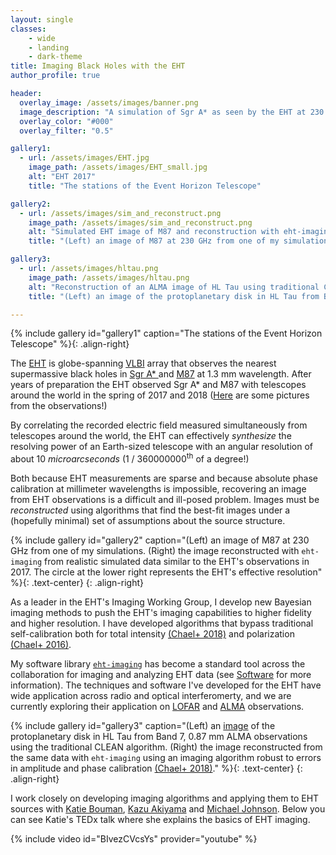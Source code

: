 ```yaml
---
layout: single
classes:
    - wide
    - landing
    - dark-theme
title: Imaging Black Holes with the EHT
author_profile: true

header:
  overlay_image: /assets/images/banner.png
  image_description: "A simulation of Sgr A* as seen by the EHT at 230 GHz" 
  overlay_color: "#000"
  overlay_filter: "0.5"

gallery1:
  - url: /assets/images/EHT.jpg
    image_path: /assets/images/EHT_small.jpg
    alt: "EHT 2017"
    title: "The stations of the Event Horizon Telescope"

gallery2:
  - url: /assets/images/sim_and_reconstruct.png
    image_path: /assets/images/sim_and_reconstruct.png
    alt: "Simulated EHT image of M87 and reconstruction with eht-imaging."
    title: "(Left) an image of M87 at 230 GHz from one of my simulations. (Right) the image reconstructed with eht-imaging from realistic simulated data similar to the EHT's observations in 2017. The circle at the lower right represents the EHT's effective resolution"

gallery3:
  - url: /assets/images/hltau.png
    image_path: /assets/images/hltau.png
    alt: "Reconstruction of an ALMA image of HL Tau using traditional CLEAN vs eht-imaging."
    title: "(Left) an image of the protoplanetary disk in HL Tau from Band 7, 0.87 mm ALMA observations using the traditional CLEAN algorithm. (Right) the image reconstructed from the same data with eht-imaging using an imaging algorithm robust to errors in amplitude and phase calibration (Chael+ 2018)."

---
```

{% include gallery id="gallery1" caption="The stations of the Event Horizon Telescope" %}{: .align-right}

The [EHT](http://eventhorizontelescope.org/) is globe-spanning [VLBI](https://en.wikipedia.org/wiki/Very-long-baseline_interferometry) array that observes the nearest supermassive black holes in 
<a href="https://en.wikipedia.org/wiki/Sagittarius_A*">Sgr A* </a> 
and [M87](https://en.wikipedia.org/wiki/Messier_87) at 1.3 mm wavelength. After years of preparation the EHT observed Sgr A* and M87 with telescopes around the world in the spring of 2017 and 2018 ([Here](https://eventhorizontelescope.org/galleries/2017-observations) are some pictures from the observations!) 

By correlating the recorded electric field measured simultaneously from telescopes around the world, the EHT can effectively _synthesize_ the resolving power of an Earth-sized telescope with an angular resolution of about 10 _microarcseconds_ (1 / 360000000<sup>th</sup> of a degree!)

Both because EHT measurements are sparse and because absolute phase calibration at millimeter wavelengths is impossible, recovering an image from EHT observations is a difficult and ill-posed problem. Images must be _reconstructed_ using algorithms that find the best-fit images under a (hopefully minimal) set of assumptions about the source structure.

{% include gallery id="gallery2" caption="(Left) an image of M87 at 230 GHz from one of my simulations. (Right) the image reconstructed with `eht-imaging` from realistic simulated data similar to the EHT's observations in 2017. The circle at the lower right represents the EHT's effective resolution" %}{: .text-center}
{: .align-right}

As a leader in the EHT's Imaging Working Group, I develop new Bayesian imaging methods to push the EHT's imaging capabilities to higher fidelity and higher resolution. I have developed algorithms that bypass traditional self-calibration both for total intensity [(Chael+ 2018)](https://arxiv.org/abs/1803.07088) and polarization [(Chael+ 2016)](https://arxiv.org/abs/1605.06156). 

My software library [`eht-imaging`](https://github.com/achael/eht-imaging) has become a standard tool across the collaboration for imaging and analyzing EHT data (see [Software](/_pages/software) for more information). The techniques and software I've developed for the EHT have wide application across radio and optical interferomerty, and we are currently exploring their application on [LOFAR](http://www.lofar.org/) and [ALMA](http://www.almaobservatory.org/en/home/) observations. 

{% include gallery id="gallery3" caption="(Left) an [image](https://arxiv.org/pdf/1503.02649.pdf) of the protoplanetary disk in HL Tau from Band 7, 0.87 mm ALMA observations using the traditional CLEAN algorithm. (Right) the image reconstructed from the same data with `eht-imaging` using an imaging algorithm robust to errors in amplitude and phase calibration [(Chael+  2018)](https://arxiv.org/abs/1803.07088)."
 %}{: .text-center}
{: .align-right}


I work closely on developing imaging algorithms and applying them to EHT sources with [Katie Bouman](https://people.csail.mit.edu/klbouman/index.html), [Kazu Akiyama](http://kazuakiyama.github.io/pages/aboutme.html) and [Michael Johnson](http://www.scintillatingastronomy.com/). Below you can see Katie's TEDx talk where she explains the basics of EHT imaging.

{% include video id="BIvezCVcsYs" provider="youtube" %}





